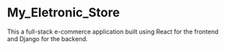 # My_Eletronic_Store
This a full-stack e-commerce application built using React for the frontend and Django for the backend. 
